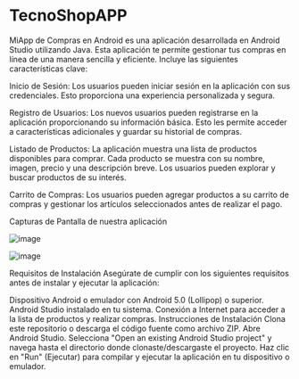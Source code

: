 # TecnoShopAPP
MiApp de Compras en Android es una aplicación desarrollada en Android Studio utilizando Java. Esta aplicación te permite gestionar tus compras en línea de una manera sencilla y eficiente. Incluye las siguientes características clave:

Inicio de Sesión: Los usuarios pueden iniciar sesión en la aplicación con sus credenciales. Esto proporciona una experiencia personalizada y segura.

Registro de Usuarios: Los nuevos usuarios pueden registrarse en la aplicación proporcionando su información básica. Esto les permite acceder a características adicionales y guardar su historial de compras.

Listado de Productos: La aplicación muestra una lista de productos disponibles para comprar. Cada producto se muestra con su nombre, imagen, precio y una descripción breve. Los usuarios pueden explorar y buscar productos de su interés.

Carrito de Compras: Los usuarios pueden agregar productos a su carrito de compras y gestionar los artículos seleccionados antes de realizar el pago.

Capturas de Pantalla de nuestra aplicación

![image](https://github.com/DAN7EN/TecnoShopAPP/assets/104392300/5c00e4f8-2731-4bc4-8a5a-31d7dadde1b7)  

![image](https://github.com/DAN7EN/TecnoShopAPP/assets/104392300/f03b6aec-1852-4333-b926-da3fe0f81369)


Requisitos de Instalación
Asegúrate de cumplir con los siguientes requisitos antes de instalar y ejecutar la aplicación:

Dispositivo Android o emulador con Android 5.0 (Lollipop) o superior.
Android Studio instalado en tu sistema.
Conexión a Internet para acceder a la lista de productos y realizar compras.
Instrucciones de Instalación
Clona este repositorio o descarga el código fuente como archivo ZIP.
Abre Android Studio.
Selecciona "Open an existing Android Studio project" y navega hasta el directorio donde clonaste/descargaste el proyecto.
Haz clic en "Run" (Ejecutar) para compilar y ejecutar la aplicación en tu dispositivo o emulador.
